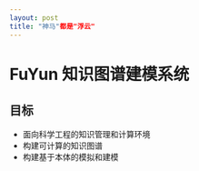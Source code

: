 ```yaml
---
layout: post
title: "神马"都是"浮云"
---
```


# FuYun 知识图谱建模系统

## 目标
- 面向科学工程的知识管理和计算环境
- 构建可计算的知识图谱
- 构建基于本体的模拟和建模